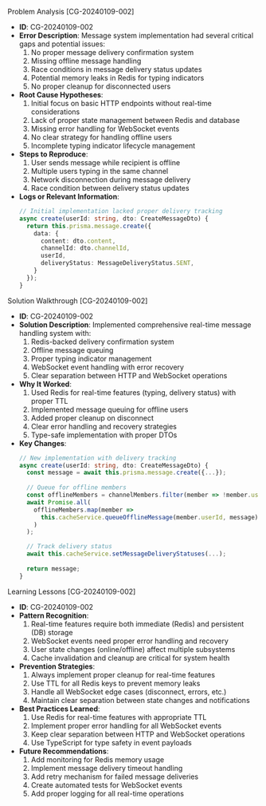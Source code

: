 Problem Analysis [CG-20240109-002]
- **ID**: CG-20240109-002
- **Error Description**: Message system implementation had several critical gaps and potential issues:
  1. No proper message delivery confirmation system
  2. Missing offline message handling
  3. Race conditions in message delivery status updates
  4. Potential memory leaks in Redis for typing indicators
  5. No proper cleanup for disconnected users
- **Root Cause Hypotheses**: 
  1. Initial focus on basic HTTP endpoints without real-time considerations
  2. Lack of proper state management between Redis and database
  3. Missing error handling for WebSocket events
  4. No clear strategy for handling offline users
  5. Incomplete typing indicator lifecycle management
- **Steps to Reproduce**:
  1. User sends message while recipient is offline
  2. Multiple users typing in the same channel
  3. Network disconnection during message delivery
  4. Race condition between delivery status updates
- **Logs or Relevant Information**:
  ```typescript
  // Initial implementation lacked proper delivery tracking
  async create(userId: string, dto: CreateMessageDto) {
    return this.prisma.message.create({
      data: {
        content: dto.content,
        channelId: dto.channelId,
        userId,
        deliveryStatus: MessageDeliveryStatus.SENT,
      }
    });
  }
  ```

Solution Walkthrough [CG-20240109-002]
- **ID**: CG-20240109-002
- **Solution Description**: Implemented comprehensive real-time message handling system with:
  1. Redis-backed delivery confirmation system
  2. Offline message queuing
  3. Proper typing indicator management
  4. WebSocket event handling with error recovery
  5. Clear separation between HTTP and WebSocket operations
- **Why It Worked**: 
  1. Used Redis for real-time features (typing, delivery status) with proper TTL
  2. Implemented message queuing for offline users
  3. Added proper cleanup on disconnect
  4. Clear error handling and recovery strategies
  5. Type-safe implementation with proper DTOs
- **Key Changes**:
  ```typescript
  // New implementation with delivery tracking
  async create(userId: string, dto: CreateMessageDto) {
    const message = await this.prisma.message.create({...});
    
    // Queue for offline members
    const offlineMembers = channelMembers.filter(member => !member.user.isOnline);
    await Promise.all(
      offlineMembers.map(member => 
        this.cacheService.queueOfflineMessage(member.userId, message)
      )
    );

    // Track delivery status
    await this.cacheService.setMessageDeliveryStatuses(...);
    
    return message;
  }
  ```

Learning Lessons [CG-20240109-002]
- **ID**: CG-20240109-002
- **Pattern Recognition**: 
  1. Real-time features require both immediate (Redis) and persistent (DB) storage
  2. WebSocket events need proper error handling and recovery
  3. User state changes (online/offline) affect multiple subsystems
  4. Cache invalidation and cleanup are critical for system health
- **Prevention Strategies**:
  1. Always implement proper cleanup for real-time features
  2. Use TTL for all Redis keys to prevent memory leaks
  3. Handle all WebSocket edge cases (disconnect, errors, etc.)
  4. Maintain clear separation between state changes and notifications
- **Best Practices Learned**:
  1. Use Redis for real-time features with appropriate TTL
  2. Implement proper error handling for all WebSocket events
  3. Keep clear separation between HTTP and WebSocket operations
  4. Use TypeScript for type safety in event payloads
- **Future Recommendations**:
  1. Add monitoring for Redis memory usage
  2. Implement message delivery timeout handling
  3. Add retry mechanism for failed message deliveries
  4. Create automated tests for WebSocket events
  5. Add proper logging for all real-time operations 
